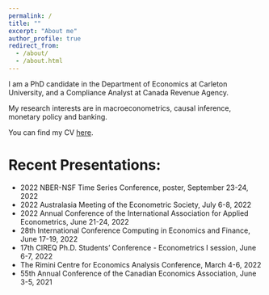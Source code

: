 ```yaml
---
permalink: /
title: ""
excerpt: "About me"
author_profile: true
redirect_from: 
  - /about/
  - /about.html
---
```


I am a PhD candidate in the Department of Economics at Carleton University, and a Compliance Analyst at Canada Revenue Agency.

My research interests are in macroeconometrics, causal inference, monetary policy and banking. 

You can find my CV [here](https://github.com/JackHWTang/haoweitang.github.io.git/files/CV_HWT_20221018.pdf).

# Recent Presentations: #
 * 2022 NBER-NSF Time Series Conference, poster, September 23-24, 2022
 * 2022 Australasia Meeting of the Econometric Society, July 6-8, 2022
 * 2022 Annual Conference of the International Association for Applied Econometrics, June 21-24, 2022
 * 28th International Conference Computing in Economics and Finance, June 17-19, 2022
 * 17th CIREQ Ph.D. Students’ Conference - Econometrics I session, June 6-7, 2022
 * The Rimini Centre for Economics Analysis Conference, March 4-6, 2022
 * 55th Annual Conference of the Canadian Economics Association, June 3-5, 2021
 
